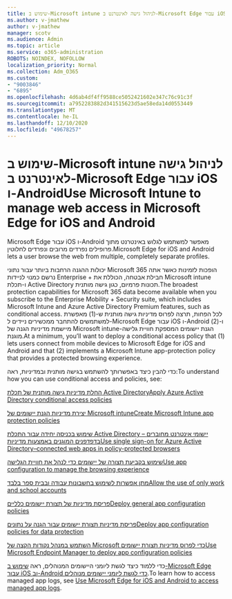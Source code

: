 ```yaml
---
title: שימוש ב-Microsoft intune לניהול גישה לאינטרנט ב-Microsoft Edge עבור iOS ו-Android
ms.author: v-jmathew
author: v-jmathew
manager: scotv
ms.audience: Admin
ms.topic: article
ms.service: o365-administration
ROBOTS: NOINDEX, NOFOLLOW
localization_priority: Normal
ms.collection: Adm_O365
ms.custom:
- "9003846"
- "6895"
ms.openlocfilehash: 4d6ab4df4ff9588ce5052421602e347c76c91c3f
ms.sourcegitcommit: a7952283882d341515623d5ae58eda14d0553449
ms.translationtype: MT
ms.contentlocale: he-IL
ms.lasthandoff: 12/10/2020
ms.locfileid: "49678257"
---
```

# <a name="use-microsoft-intune-to-manage-web-access-in-microsoft-edge-for-ios-and-android"></a><span data-ttu-id="57546-102">שימוש ב-Microsoft intune לניהול גישה לאינטרנט ב-Microsoft Edge עבור iOS ו-Android</span><span class="sxs-lookup"><span data-stu-id="57546-102">Use Microsoft Intune to manage web access in Microsoft Edge for iOS and Android</span></span>

<span data-ttu-id="57546-103">Microsoft Edge עבור iOS ו-Android מאפשר למשתמש לגלוש באינטרנט מתוך פרופילים נפרדים מרובים ונפרדים לחלוטין.</span><span class="sxs-lookup"><span data-stu-id="57546-103">Microsoft Edge for iOS and Android lets a user browse the web from multiple, completely separate profiles.</span></span>

<span data-ttu-id="57546-104">יכולות ההגנה הרחבות ביותר עבור נתוני Microsoft 365 הופכות לזמינות כאשר אתה נרשם כמנוי לניידות Enterprise + חבילת אבטחה, הכוללת את Microsoft intune ו-תכלת Active Directory תכונות פרמיום, כגון גישה מותנית.</span><span class="sxs-lookup"><span data-stu-id="57546-104">The broadest protection capabilities for Microsoft 365 data become available when you subscribe to the Enterprise Mobility + Security suite, which includes Microsoft Intune and Azure Active Directory Premium features, such as conditional access.</span></span> <span data-ttu-id="57546-105">לכל הפחות, תרצה לפרוס מדיניות גישה מותנית ש-(1) מאפשרת למשתמשים להתחבר ממכשירים ניידים ל-Microsoft Edge עבור iOS ו-Android ו-(2) מיישמת מדיניות הגנה של Microsoft intune-הגנת יישומים המספקת חוויית גלישה מוגנת.</span><span class="sxs-lookup"><span data-stu-id="57546-105">At a minimum, you’ll want to deploy a conditional access policy that (1) lets users connect from mobile devices to Microsoft Edge for iOS and Android and that (2) implements a Microsoft Intune app-protection policy that provides a protected browsing experience.</span></span>

<span data-ttu-id="57546-106">כדי להבין כיצד באפשרותך להשתמש בגישה מותנית ובמדיניות, ראה:</span><span class="sxs-lookup"><span data-stu-id="57546-106">To understand how you can use conditional access and policies, see:</span></span>

[<span data-ttu-id="57546-107">החלת מדיניות גישה מותנית של תכלת Active Directory</span><span class="sxs-lookup"><span data-stu-id="57546-107">Apply Azure Active Directory conditional access policies</span></span>](https://go.microsoft.com/fwlink/?linkid=2132481)

[<span data-ttu-id="57546-108">יצירת מדיניות הגנת יישומים של Microsoft intune</span><span class="sxs-lookup"><span data-stu-id="57546-108">Create Microsoft Intune app protection policies</span></span>](https://go.microsoft.com/fwlink/?linkid=2132651)

[<span data-ttu-id="57546-109">שימוש בכניסה יחידה עבור התכלת Active Directory – יישומי אינטרנט מחוברים בדפדפנים המוגנים באמצעות מדיניות</span><span class="sxs-lookup"><span data-stu-id="57546-109">Use single sign-on for Azure Active Directory–connected web apps in policy-protected browsers</span></span>](https://go.microsoft.com/fwlink/?linkid=2132482)

[<span data-ttu-id="57546-110">שימוש בקביעת תצורה של יישומים כדי לנהל את חוויית הגלישה</span><span class="sxs-lookup"><span data-stu-id="57546-110">Use app configuration to manage the browsing experience</span></span>](https://go.microsoft.com/fwlink/?linkid=2132483)

[<span data-ttu-id="57546-111">מתן אפשרות לשימוש בחשבונות עבודה ובבית ספר בלבד</span><span class="sxs-lookup"><span data-stu-id="57546-111">Allow the use of only work and school accounts</span></span>](https://go.microsoft.com/fwlink/?linkid=2132652)

[<span data-ttu-id="57546-112">פריסת מדיניות של תצורת יישומים כלליים</span><span class="sxs-lookup"><span data-stu-id="57546-112">Deploy general app configuration policies</span></span>](https://go.microsoft.com/fwlink/?linkid=2132653)

[<span data-ttu-id="57546-113">פריסת מדיניות תצורת יישומים עבור הגנה על נתונים</span><span class="sxs-lookup"><span data-stu-id="57546-113">Deploy app configuration policies for data protection</span></span>](https://go.microsoft.com/fwlink/?linkid=2132654)

[<span data-ttu-id="57546-114">השתמש במנהל נקודות הקצה של Microsoft כדי לפרוס מדיניות תצורת יישומים</span><span class="sxs-lookup"><span data-stu-id="57546-114">Use Microsoft Endpoint Manager to deploy app configuration policies</span></span>](https://go.microsoft.com/fwlink/?linkid=2132707)

<span data-ttu-id="57546-115">כדי ללמוד כיצד לגשת ליומני היישומים המנוהלים, ראה [שימוש ב-Microsoft Edge עבור iOS וב-Android כדי לגשת ליומני יישומים מנוהלים](https://go.microsoft.com/fwlink/?linkid=2132578).</span><span class="sxs-lookup"><span data-stu-id="57546-115">To learn how to access managed app logs, see [Use Microsoft Edge for iOS and Android to access managed app logs](https://go.microsoft.com/fwlink/?linkid=2132578).</span></span>
